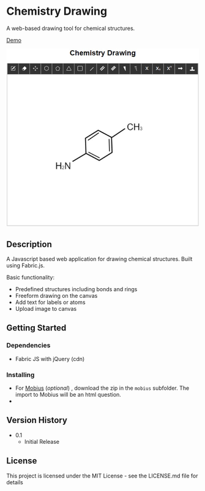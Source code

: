 # Chemistry Drawing

A web-based drawing tool for chemical structures.

[Demo](https://codepen.io/cfrayne/full/gOvWoeN) 

![](https://github.com/craigmateo/chemistry-drawing/blob/main/assets/screenshot.jpg)

## Description

A Javascript based web application for drawing chemical structures. Built using Fabric.js.

Basic functionality:

- Predefined structures including bonds and rings
- Freeform drawing on the canvas
- Add text for labels or atoms
- Upload image to canvas

## Getting Started

### Dependencies

* Fabric JS with jQuery (cdn)

### Installing

* For [Mobius](https://www.digitaled.com/mobius) (*optional*) , download the zip in the `mobius` subfolder. The import to Mobius will be an html question.
* 
## Version History

* 0.1
    * Initial Release

## License

This project is licensed under the MIT License - see the LICENSE.md file for details

